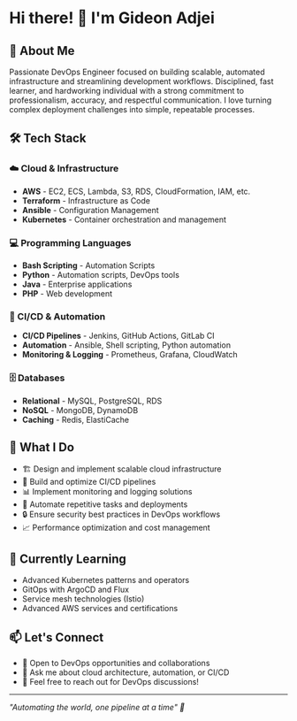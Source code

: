 # Hi there! 👋 I'm Gideon Adjei

## 🚀 About Me
Passionate DevOps Engineer focused on building scalable, automated infrastructure and streamlining development workflows. Disciplined, fast learner, and hardworking individual with a strong commitment to professionalism, accuracy, and respectful communication. I love turning complex deployment challenges into simple, repeatable processes.

## 🛠️ Tech Stack

### ☁️ Cloud & Infrastructure
- **AWS** - EC2, ECS, Lambda, S3, RDS, CloudFormation, IAM, etc.
- **Terraform** - Infrastructure as Code
- **Ansible**   - Configuration Management
- **Kubernetes** - Container orchestration and management

### 💻 Programming Languages
- **Bash Scripting** - Automation Scripts
- **Python** - Automation scripts, DevOps tools
- **Java** - Enterprise applications
- **PHP** - Web development

### 🔄 CI/CD & Automation
- **CI/CD Pipelines** - Jenkins, GitHub Actions, GitLab CI
- **Automation** - Ansible, Shell scripting, Python automation
- **Monitoring & Logging** - Prometheus, Grafana, CloudWatch

### 🗄️ Databases
- **Relational** - MySQL, PostgreSQL, RDS
- **NoSQL** - MongoDB, DynamoDB
- **Caching** - Redis, ElastiCache

## 🎯 What I Do
- 🏗️ Design and implement scalable cloud infrastructure
- 🔧 Build and optimize CI/CD pipelines
- 📊 Implement monitoring and logging solutions
- 🤖 Automate repetitive tasks and deployments
- 🔒 Ensure security best practices in DevOps workflows
- 📈 Performance optimization and cost management

## 🌱 Currently Learning
- Advanced Kubernetes patterns and operators
- GitOps with ArgoCD and Flux
- Service mesh technologies (Istio)
- Advanced AWS services and certifications

## 📫 Let's Connect
- 💼 Open to DevOps opportunities and collaborations
- 💬 Ask me about cloud architecture, automation, or CI/CD
- 📧 Feel free to reach out for DevOps discussions!

---
*"Automating the world, one pipeline at a time" 🚀*
